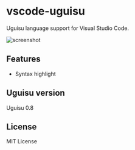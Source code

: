 # vscode-uguisu
Uguisu language support for Visual Studio Code.

<img alt="screenshot" src="https://raw.githubusercontent.com/uguisu-dev/vscode-uguisu/088077b816abbe4af5f0bf621d7fb7c4a12065ed/screenshot.png" />

## Features
- Syntax highlight

## Uguisu version
Uguisu 0.8

## License
MIT License

